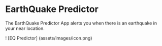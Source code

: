 # EarthQuake Predictor
The EarthQuake Predictor App alerts you when there is an earthquake in your near location.

! [EQ Predictor] (assets/images/icon.png)
